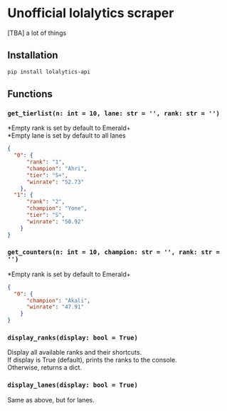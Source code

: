 # Unofficial lolalytics scraper  
[TBA] a lot of things

## Installation  
```bash
pip install lolalytics-api
```

## Functions  
### `get_tierlist(n: int = 10, lane: str = '', rank: str = '')`
*Empty rank is set by default to Emerald+  
*Empty lane is set by default to all lanes  
```json
{
  "0": {
      "rank": "1",
      "champion": "Ahri",
      "tier": "S+",
      "winrate": "52.73"
    },
  "1": {
      "rank": "2",
      "champion": "Yone",
      "tier": "S",
      "winrate": "50.92"
    }
}
```

### `get_counters(n: int = 10, champion: str = '', rank: str = '')`  
*Empty rank is set by default to Emerald+
```json
{
  "0": {
      "champion": "Akali",
      "winrate": "47.91"
    }
}
```

### `display_ranks(display: bool = True)`
Display all available ranks and their shortcuts.  
If display is True (default), prints the ranks to the console.  
Otherwise, returns a dict.

### `display_lanes(display: bool = True)`
Same as above, but for lanes.
